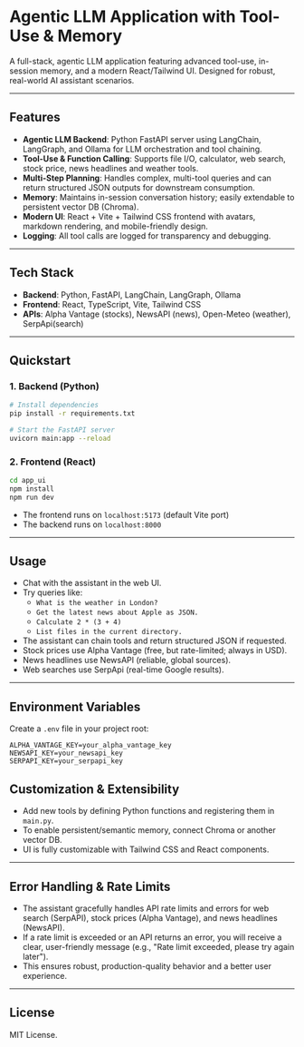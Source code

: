 # Agentic LLM Application with Tool-Use & Memory

A full-stack, agentic LLM application featuring advanced tool-use, in-session memory, and a modern React/Tailwind UI. Designed for robust, real-world AI assistant scenarios.

---

## Features

- **Agentic LLM Backend**: Python FastAPI server using LangChain, LangGraph, and Ollama for LLM orchestration and tool chaining.
- **Tool-Use & Function Calling**: Supports file I/O, calculator, web search, stock price, news headlines and weather tools.
- **Multi-Step Planning**: Handles complex, multi-tool queries and can return structured JSON outputs for downstream consumption.
- **Memory**: Maintains in-session conversation history; easily extendable to persistent vector DB (Chroma).
- **Modern UI**: React + Vite + Tailwind CSS frontend with avatars, markdown rendering, and mobile-friendly design.
- **Logging**: All tool calls are logged for transparency and debugging.

---

## Tech Stack

- **Backend**: Python, FastAPI, LangChain, LangGraph, Ollama
- **Frontend**: React, TypeScript, Vite, Tailwind CSS
- **APIs**: Alpha Vantage (stocks), NewsAPI (news), Open-Meteo (weather), SerpApi(search)

---

## Quickstart

### 1. Backend (Python)

```bash
# Install dependencies
pip install -r requirements.txt

# Start the FastAPI server
uvicorn main:app --reload
```

### 2. Frontend (React)

```bash
cd app_ui
npm install
npm run dev
```

- The frontend runs on `localhost:5173` (default Vite port)
- The backend runs on `localhost:8000`

---

## Usage

- Chat with the assistant in the web UI.
- Try queries like:
  - `What is the weather in London?`
  - `Get the latest news about Apple as JSON.`
  - `Calculate 2 * (3 + 4)`
  - `List files in the current directory.`
- The assistant can chain tools and return structured JSON if requested.
- Stock prices use Alpha Vantage (free, but rate-limited; always in USD).
- News headlines use NewsAPI (reliable, global sources).
- Web searches use SerpApi (real-time Google results).

---

## Environment Variables

Create a `.env` file in your project root:

```
ALPHA_VANTAGE_KEY=your_alpha_vantage_key
NEWSAPI_KEY=your_newsapi_key
SERPAPI_KEY=your_serpapi_key
```

## Customization & Extensibility

- Add new tools by defining Python functions and registering them in `main.py`.
- To enable persistent/semantic memory, connect Chroma or another vector DB.
- UI is fully customizable with Tailwind CSS and React components.

---

## Error Handling & Rate Limits

- The assistant gracefully handles API rate limits and errors for web search (SerpAPI), stock prices (Alpha Vantage), and news headlines (NewsAPI).
- If a rate limit is exceeded or an API returns an error, you will receive a clear, user-friendly message (e.g., "Rate limit exceeded, please try again later").
- This ensures robust, production-quality behavior and a better user experience.

---

## License

MIT License.
